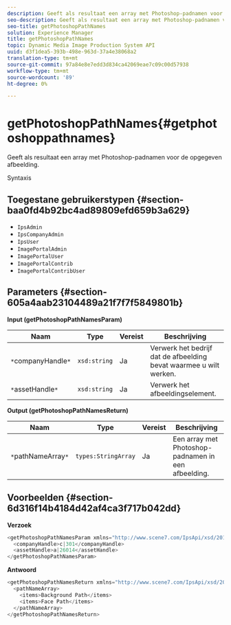 ```yaml
---
description: Geeft als resultaat een array met Photoshop-padnamen voor de opgegeven afbeelding.
seo-description: Geeft als resultaat een array met Photoshop-padnamen voor de opgegeven afbeelding.
seo-title: getPhotoshopPathNames
solution: Experience Manager
title: getPhotoshopPathNames
topic: Dynamic Media Image Production System API
uuid: d3f1dea5-393b-498e-963d-37a4e38068a2
translation-type: tm+mt
source-git-commit: 97a84e8e7edd3d834ca42069eae7c09c00d57938
workflow-type: tm+mt
source-wordcount: '89'
ht-degree: 0%

---
```



# getPhotoshopPathNames{#getphotoshoppathnames}

Geeft als resultaat een array met Photoshop-padnamen voor de opgegeven afbeelding.

Syntaxis

## Toegestane gebruikerstypen {#section-baa0fd4b92bc4ad89809efd659b3a629}

* `IpsAdmin`
* `IpsCompanyAdmin`
* `IpsUser`
* `ImagePortalAdmin`
* `ImagePortalUser`
* `ImagePortalContrib`
* `ImagePortalContribUser`

## Parameters {#section-605a4aab23104489a21f7f7f5849801b}

**Input (getPhotoshopPathNamesParam)**

| Naam | Type | Vereist | Beschrijving |
|---|---|---|---|
| `*`companyHandle`*` | `xsd:string` | Ja | Verwerk het bedrijf dat de afbeelding bevat waarmee u wilt werken. |
| `*`assetHandle`*` | `xsd:string` | Ja | Verwerk het afbeeldingselement. |

**Output (getPhotoshopPathNamesReturn)**

| Naam | Type | Vereist | Beschrijving |
|---|---|---|---|
| `*`pathNameArray`*` | `types:StringArray` | Ja | Een array met Photoshop-padnamen in een afbeelding. |

## Voorbeelden {#section-6d316f14b4184d42af4ca3f717b042dd}

**Verzoek**

```java
<getPhotoshopPathNamesParam xmlns="http://www.scene7.com/IpsApi/xsd/2012-07-31">
  <companyHandle>c|301</companyHandle>
  <assetHandle>a|26014</assetHandle>
</getPhotoshopPathNamesParam>
```

**Antwoord**

```java
<getPhotoshopPathNamesReturn xmlns="http://www.scene7.com/IpsApi/xsd/2012-07-31">
  <pathNameArray>
    <items>Background Path</items>
    <items>Face Path</items>
  </pathNameArray>
</getPhotoshopPathNamesReturn>
```

